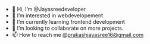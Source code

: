 - 👋 Hi, I’m @Jayasreedeveloper
- 👀 I’m interested in webdevelopement
- 🌱 I’m currently learning frontend development
- 💞️ I’m looking to collaborate on more projects.
- 📫 How to reach me @prakashjayasree16@gmail.com

